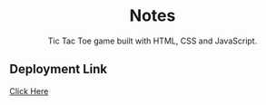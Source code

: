<div align="center">

# Notes

Tic Tac Toe game built with HTML, CSS and JavaScript.

</div>

## Deployment Link
[Click Here](https://github.com/bipul-harsh/LocalHackDay-2022-MLH/Task15-UselessInvention/)